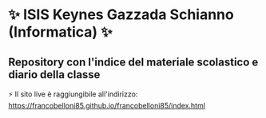 # ✨ ISIS Keynes Gazzada Schianno (Informatica) ✨

## Repository con l'indice del materiale scolastico e diario della classe

⚡ Il sito live è raggiungibile all'indirizzo: https://francobelloni85.github.io/francobelloni85/index.html

<!--
**francobelloni85/francobelloni85** is a ✨ _special_ ✨ repository because its `README.md` (this file) appears on your GitHub profile.

Here are some ideas to get you started:

- 🔭 I’m currently working on ...
- 🌱 I’m currently learning ...
- 👯 I’m looking to collaborate on ...
- 🤔 I’m looking for help with ...
- 💬 Ask me about ...
- 📫 How to reach me: ...
- 😄 Pronouns: ...
- ⚡ Fun fact: ...
-->

